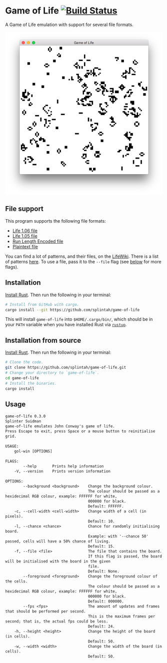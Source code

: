 # Game of Life [![Build Status](https://travis-ci.org/splintah/game-of-life.svg?branch=master)](https://travis-ci.org/splintah/game-of-life)

A Game of Life emulation with support for several file formats.

![Window Demo](./window-demo.png)

## File support

This program supports the following file formats:

- [Life 1.06 file](http://www.conwaylife.com/wiki/Life_1.06)
- [Life 1.05 file](http://www.conwaylife.com/wiki/Life_1.05)
- [Run Length Encoded file](http://www.conwaylife.com/wiki/Run_Length_Encoded)
- [Plaintext file](http://www.conwaylife.com/wiki/Plaintext)

You can find a lot of patterns, and their files, on the [LifeWiki](http://www.conwaylife.com/wiki).
There is a list of patterns [here](http://www.conwaylife.com/wiki/Category:Patterns).
To use a file, pass it to the `--file` flag (see [below](#usage) for more flags).

## Installation

[Install Rust](https://www.rust-lang.org/en-US/). Then run the following in your terminal:

```bash
# Install from GitHub with cargo.
cargo install --git https://github.com/splintah/game-of-life
```

This will install `game-of-life` into `$HOME/.cargo/bin/`, which should be in your `PATH` variable when you have installed Rust via [`rustup`](https://rustup.rs).

## Installation from source

[Install Rust](https://www.rust-lang.org/en-US/). Then run the following in your terminal:

```bash
# Clone the code.
git clone https://github.com/splintah/game-of-life.git
# Change your directory to `game-of-life`.
cd game-of-life
# Install the binaries.
cargo install
```

## Usage

```text
game-of-life 0.3.0
Splinter Suidman
game-of-life emulates John Conway's game of life.
Press Escape to exit, press Space or a mouse button to reinitialise grid.

USAGE:
    gol-win [OPTIONS]

FLAGS:
        --help       Prints help information
    -V, --version    Prints version information

OPTIONS:
        --background <background>    Change the background colour.
                                     The colour should be passed as a hexidecimal RGB colour, example: FFFFFF for white,
                                     000000 for black.
                                     Default: FFFFFF.
    -c, --cell-width <cell-width>    Change width of a cell (in pixels).
                                     Default: 10.
    -l, --chance <chance>            Chance for randomly initialising board.
                                     Example: with '--chance 50' passed, cells will have a 50% chance of living.
                                     Default: 15.
    -f, --file <file>                The file that contains the board.
                                     If this flag is passed, the board will be initialised with the board in the given
                                     file.
                                     Default: None.
        --foreground <foreground>    Change the foreground colour of the cells.
                                     The colour should be passed as a hexidecimal RGB colour, example: FFFFFF for white,
                                     000000 for black.
                                     Default: 000000.
        --fps <fps>                  The amount of updates and frames that should be performed per second.
                                     This is the maximum frames per second; that is, the actual fps could be less.
                                     Default: 24.
    -h, --height <height>            Change the height of the board (in cells).
                                     Default: 50.
    -w, --width <width>              Change the width of the board (in cells).
                                     Default: 50.
```
